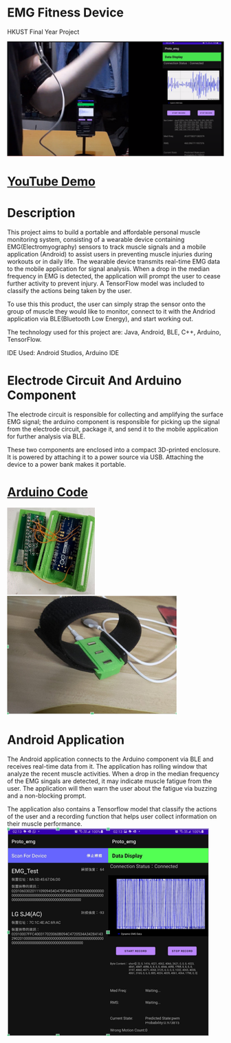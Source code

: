 # EMG Fitness Device
HKUST Final Year Project

![EMG Lift](/assets/img/EMG_Lift.png)


# <a href="https://youtu.be/pZxpOF_Pch0">YouTube Demo</a>

# Description
This project aims to build a portable and affordable personal muscle monitoring system, consisting of a wearable device containing EMG(Electromyography) sensors to track muscle signals and a mobile application (Android) to assist users in preventing muscle injuries during workouts or in daily life. The wearable device transmits real-time EMG data to the mobile application for signal analysis. When a drop in the median frequency in EMG is detected, the application will prompt the user to cease further activity to prevent injury. A TensorFlow model was included to classify the actions being taken by the user.

To use this this product, the user can simply strap the sensor onto the group of muscle they would like to monitor, connect to it with the Andriod application via BLE(Bluetooth Low Energy), and start working out.

The technology used for this project are: Java, Android, BLE, C++, Arduino, TensorFlow.

IDE Used: Android Studios, Arduino IDE

# Electrode Circuit And Arduino Component
The electrode circuit is responsible for collecting and amplifying the surface EMG signal; the arduino component is responsible for picking up the signal from the electrode circuit, package it, and send it to the mobile application for further analysis via BLE.

These two components are enclosed into a compact 3D-printed enclosure. It is powered by attaching it to a power source via USB. Attaching the device to a power bank makes it portable.

# <a href="https://github.com/whiteunicorn3404/JQ03a-21_EMG_FYP">Arduino Code</a><br>
![Enclosure](/assets/img/FYP_0.png)
![EMG_Device](/assets/img/FYP_1.png)

# Android Application
The Android application connects to the Arduino component via BLE and receives real-time data from it. The application has rolling window that analyze the recent muscle activities. When a drop in the median frequency of the EMG singals are detected, it may indicate muscle fatigue from the user. The application will then warn the user about the fatigue via buzzing and a non-blocking prompt.

The application also contains a Tensorflow model that classify the actions of the user and a recording function that helps user collect information on their muscle performance.<br>
![EMG_App](/assets/img/FYP_2.png)
